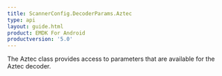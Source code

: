 ```yaml
---
title: ScannerConfig.DecoderParams.Aztec
type: api
layout: guide.html
product: EMDK For Android
productversion: '5.0'
---
```



The Aztec class provides access to parameters that are available for
 the Aztec decoder.


